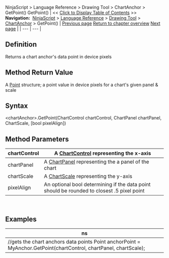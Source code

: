 ﻿
NinjaScript \> Language Reference \> Drawing Tool \> ChartAnchor \> GetPoint()
GetPoint()
| \<\< [Click to Display Table of Contents](getpoint.md) \>\> **Navigation:**     [NinjaScript](ninjascript.md) \> [Language Reference](language_reference_wip.md) \> [Drawing Tool](drawing_tools.md) \> [ChartAnchor](chartanchor.md) \> GetPoint() | [Previous page](drawnonbar.md) [Return to chapter overview](chartanchor.md) [Next page](isbrowsable.md) |
| --- | --- |
## Definition
Returns a chart anchor's data point in device pixels
 
## Method Return Value
A [Point](https://msdn.microsoft.com/en-us/library/system.drawing.point%28v=vs.110%29.aspx) structure; a point value in device pixels for a chart's given panel \& scale 
## 
## Syntax
\<chartAnchor\>.GetPoint(ChartControl chartControl, ChartPanel chartPanel, ChartScale, \[bool pixelAlign])
## 
## Method Parameters
| chartControl | A [ChartControl](chartcontrol.md) representing the x\-axis |
| --- | --- |
| chartPanel | A [ChartPanel](chartpanel.md) representing the a panel of the chart |
| chartScale | A [ChartScale](chartscale.md) representing the y\-axis |
| pixelAlign | An optional bool determining if the data point should be rounded to closest .5 pixel point |
 
## 
## Examples
| ns |
| --- |
| //gets the chart anchors data points Point anchorPoint \= MyAnchor.GetPoint(chartControl, chartPanel, chartScale); |

